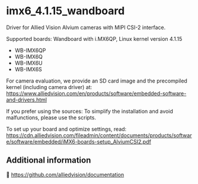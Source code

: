 # imx6_4.1.15_wandboard

Driver for Allied Vision Alvium cameras with MIPI CSI-2 interface.

Supported boards:
Wandboard with i.MX6QP, Linux kernel version 4.1.15
* WB-IMX6QP
* WB-IMX6Q
* WB-IMX6U
* WB-IMX6S

For camera evaluation, we provide an SD card image and the precompiled kernel (including camera driver) at:
https://www.alliedvision.com/en/products/software/embedded-software-and-drivers.html

If you prefer using the sources: To simplify the installation and avoid malfunctions, please use the scripts.

To set up your board and optimize settings, read:
https://cdn.alliedvision.com/fileadmin/content/documents/products/software/software/embedded/iMX6-boards-setup_AlviumCSI2.pdf
 
 ## Additional information
 :open_book:
https://github.com/alliedvision/documentation

